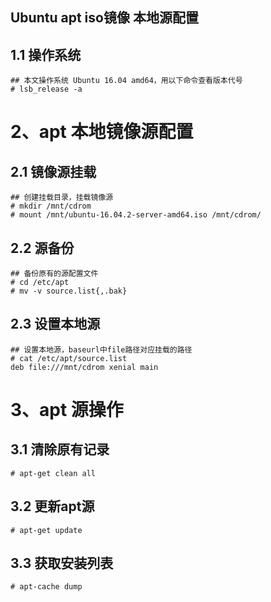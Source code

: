 ## Ubuntu apt iso镜像 本地源配置

## 1.1 操作系统

```
## 本文操作系统 Ubuntu 16.04 amd64，用以下命令查看版本代号
# lsb_release -a
```

# 2、apt 本地镜像源配置

## 2.1 镜像源挂载

```
## 创建挂载目录，挂载镜像源
# mkdir /mnt/cdrom
# mount /mnt/ubuntu-16.04.2-server-amd64.iso /mnt/cdrom/
```

## 2.2 源备份

```
## 备份原有的源配置文件
# cd /etc/apt
# mv -v source.list{,.bak}
```

## 2.3 设置本地源

```
## 设置本地源，baseurl中file路径对应挂载的路径
# cat /etc/apt/source.list
deb file:///mnt/cdrom xenial main
```

# 3、apt 源操作

## 3.1 清除原有记录

```
# apt-get clean all
```

## 3.2 更新apt源

```
# apt-get update
```

## 3.3 获取安装列表

```
# apt-cache dump 
```